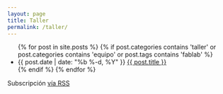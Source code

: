 ```yaml
---
layout: page
title: Taller
permalink: /taller/
---
```


<div class="home">

  <ul class="posts">
    {% for post in site.posts %}
    {% if post.categories contains 'taller' or post.categories contains 'equipo' or post.tags contains 'fablab' %}
      <li>
        <span class="post-date">{{ post.date | date: "%b %-d, %Y" }}</span>
        <a class="post-link" href="{{ post.url | prepend: site.baseurl }}">{{ post.title }}</a>
      </li>
    {% endif %}
    {% endfor %}
  </ul>

  <p class="rss-subscribe">Subscripci&oacute;n <a href="{{ "/feed.xml" | prepend: site.baseurl }}">v&iacute;a RSS</a></p>

</div>
